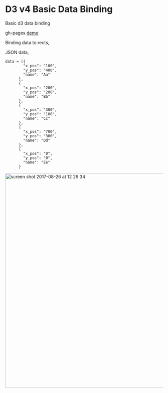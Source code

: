 # D3 v4 Basic Data Binding

Basic d3 data binding

gh-pages [demo](https://shanegibney.github.io/d3-v4-Basic-Data-Binding/)

Binding data to rects,

JSON data,

```
data = [{
        "x_pos": "100",
        "y_pos": "400",
        "name": "Aa"
      },
      {
        "x_pos": "200",
        "y_pos": "200",
        "name": "Bb"
      },
      {
        "x_pos": "300",
        "y_pos": "100",
        "name": "Cc"
      },
      {
        "x_pos": "700",
        "y_pos": "300",
        "name": "Dd"
      },
      {
        "x_pos": "0",
        "y_pos": "0",
        "name": "Ee"
      }
```

<img width="684" alt="screen shot 2017-08-26 at 12 29 34" src="https://user-images.githubusercontent.com/17167992/29740931-484e1c5c-8a5a-11e7-8345-5e12c8fa61d0.png">
